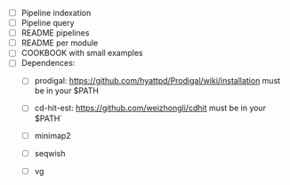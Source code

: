 - [ ] Pipeline indexation
- [ ] Pipeline query
- [ ] README pipelines
- [ ] README per module
- [ ] COOKBOOK with small examples
- [ ] Dependences:
  - [ ] prodigal: https://github.com/hyattpd/Prodigal/wiki/installation must be in your $PATH
  - [ ] cd-hit-est: https://github.com/weizhongli/cdhit must be in your $PATH`
  - [ ] minimap2
  - [ ] seqwish
  - [ ] vg



